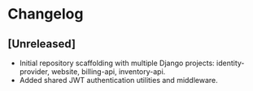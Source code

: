 # Changelog

## [Unreleased]
- Initial repository scaffolding with multiple Django projects: identity-provider, website, billing-api, inventory-api.
- Added shared JWT authentication utilities and middleware.
